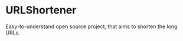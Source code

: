 URLShortener
============

Easy-to-understand open source project, that aims to shorten the long URLs.
